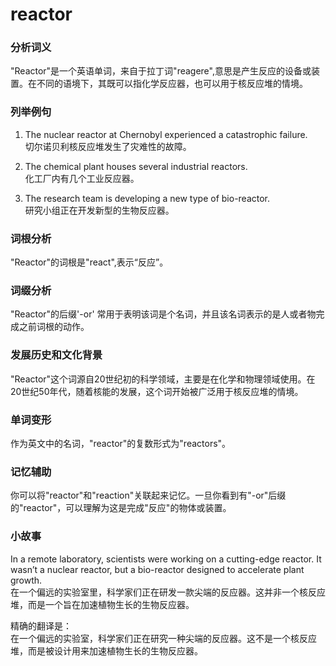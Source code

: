 # reactor

### 分析词义

  

"Reactor"是一个英语单词，来自于拉丁词"reagere",意思是产生反应的设备或装置。在不同的语境下，其既可以指化学反应器，也可以用于核反应堆的情境。

  

### 列举例句

  

1.  The nuclear reactor at Chernobyl experienced a catastrophic failure.  
    切尔诺贝利核反应堆发生了灾难性的故障。
    
      
    
2.  The chemical plant houses several industrial reactors.  
    化工厂内有几个工业反应器。
    
      
    
3.  The research team is developing a new type of bio-reactor.  
    研究小组正在开发新型的生物反应器。
    
      
    

  

### 词根分析

  

"Reactor"的词根是"react",表示“反应”。

  

### 词缀分析

  

"Reactor"的后缀'-or' 常用于表明该词是个名词，并且该名词表示的是人或者物完成之前词根的动作。

  

### 发展历史和文化背景

  

"Reactor"这个词源自20世纪初的科学领域，主要是在化学和物理领域使用。在20世纪50年代，随着核能的发展，这个词开始被广泛用于核反应堆的情境。

  

### 单词变形

  

作为英文中的名词，"reactor"的复数形式为"reactors"。

  

### 记忆辅助

  

你可以将"reactor"和"reaction"关联起来记忆。一旦你看到有"-or"后缀的"reactor"，可以理解为这是完成"反应"的物体或装置。

  

### 小故事

  

In a remote laboratory, scientists were working on a cutting-edge reactor. It wasn’t a nuclear reactor, but a bio-reactor designed to accelerate plant growth.  
在一个偏远的实验室里，科学家们正在研发一款尖端的反应器。这并非一个核反应堆，而是一个旨在加速植物生长的生物反应器。

  

精确的翻译是：  
在一个偏远的实验室，科学家们正在研究一种尖端的反应器。这不是一个核反应堆，而是被设计用来加速植物生长的生物反应器。
